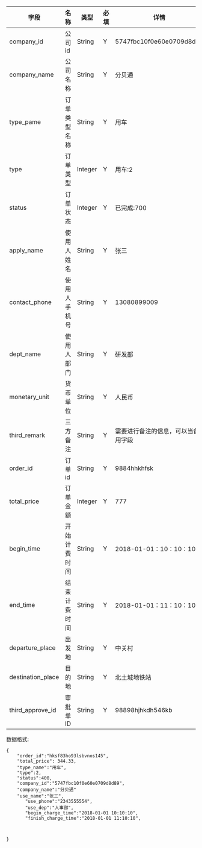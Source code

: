 
字段|名称|类型|必填|详情
----|----|---|---|---
company_id |公司id|String| Y | 5747fbc10f0e60e0709d8d89
company_name | 公司名称|String|Y|分贝通
type_pame |订单类型名称 |String| Y |用车
type |订单类型| Integer | Y |用车:2
status |订单状态|Integer| Y |已完成:700
apply_name |使用人姓名|String| Y |张三
contact_phone |使用人手机号|String| Y | 13080899009
dept_name |使用人部门|String|Y|研发部
monetary_unit |货币单位|String| Y | 人民币
third_remark |三方备注|String|Y|需要进行备注的信息，可以当备用字段
order_id |订单id|String| Y |9884hhkhfsk
total_price |订单金额 | Integer| Y |777
begin_time |开始计费时间|String|Y|2018-01-01：10：10：10
end_time|结束计费时间|String |Y|2018-01-01：11：10：10
departure_place |出发地|String|Y|中关村
destination_place|目的地|String |Y|北土城地铁站
third_approve_id|审批单ID|String |Y|98898hjhkdh546kb





数据格式:


```
{
	"order_id":"hksf83ho93lsbvnos145",
	"total_price": 344.33,
	"type_name":"用车",
	"type":2,
	"status":400,
	"company_id":"5747fbc10f0e60e0709d8d89",
	"company_name":"分贝通"
	"use_name":"张三",
       "use_phone":"2343555554",
       "use_dep":"人事部",
       "begin_charge_time":"2018-01-01 10:10:10",
       "finish_charge_time":"2018-01-01 11:10:10",
    
	

}


```
